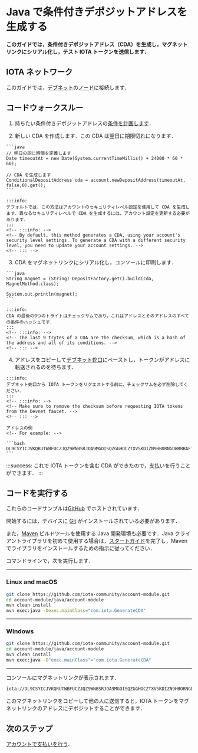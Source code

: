 # Java で条件付きデポジットアドレスを生成する
<!-- # Generate a conditional deposit address in Java -->

**このガイドでは，条件付きデポジットアドレス（CDA）を生成し，マグネットリンクにシリアル化し，テスト IOTA トークンを送信します．**
<!-- **In this guide, you generate a conditional deposit address (CDA), serialize it into a magnet link, and send test IOTA tokens to it.** -->

## IOTA ネットワーク
<!-- ## IOTA network -->

このガイドでは，[デブネット](root://getting-started/0.1/network/iota-networks.md#devnet)の[ノード](root://getting-started/0.1/network/nodes.md)に接続します．
<!-- In this guide, we connect to a node on the [Devnet](root://getting-started/0.1/network/iota-networks.md#devnet). -->

## コードウォークスルー
<!-- ## Code walkthrough -->

1. 持ちたい条件付きデポジットアドレスの[条件を計画します](../introduction/overview.md#advice-for-creating-cdas)．
<!-- 1. [Plan the conditions](../introduction/overview.md#advice-for-creating-cdas) that you would like your conditional deposit address to have -->

2. 新しい CDA を作成します．この CDA は翌日に期限切れになります．
  <!-- 2. Create a new CDA. This one expires tomorrow. -->

    ```java
    // 明日の同じ時間を定義します
    Date timeoutAt = new Date(System.currentTimeMillis() + 24000 * 60 * 60);

    // CDA を生成します
    ConditionalDepositAddress cda = account.newDepositAddress(timeoutAt, false,0).get();
    ```

    :::info:
    デフォルトでは，この方法はアカウントのセキュリティレベル設定を使用して CDA を生成します．異なるセキュリティレベルで CDA を生成するには，アカウント設定を更新する必要があります．
    :::
    <!-- :::info: -->
    <!-- By default, this method generates a CDA, using your account's security level settings. To generate a CDA with a different security level, you need to update your account settings. -->
    <!-- ::: -->

3. CDA をマグネットリンクにシリアル化し，コンソールに印刷します．
  <!-- 3. Serialize the CDA into a magnet link and print it to the console -->

    ```java
    String magnet = (String) DepositFactory.get().build(cda, MagnetMethod.class);

    System.out.println(magnet);
    ```

    :::info:
    CDA の最後の9つのトライトはチェックサムであり，これはアドレスとそのアドレスのすべての条件のハッシュです．
    :::
    <!-- :::info: -->
    <!-- The last 9 trytes of a CDA are the checksum, which is a hash of the address and all of its conditions. -->
    <!-- ::: -->

4. アドレスをコピーして[デブネット蛇口](https://faucet.devnet.iota.org)にペーストし，トークンがアドレスに転送されるのを待ちます．
  <!-- 4. Copy and paste your address into the [Devnet faucet](https://faucet.devnet.iota.org), then wait for the tokens to be transferred to your address -->

    :::info:
    デブネット蛇口から IOTA トークンをリクエストする前に，チェックサムを必ず削除してください．
    :::
    <!-- :::info: -->
    <!-- Make sure to remove the checksum before requesting IOTA tokens from the Devnet faucet. -->
    <!-- ::: -->

    アドレスの例
    <!-- For example: -->

    ```bash
    DL9CSYICJVKQRUTWBFUCZJQZ9WNBSRJOA9MGOISQZGGHOCZTXVSKDIZN9HBORNGDWRBBAFTKXGEJIAHKD
    ```

:::success:
これで IOTA トークンを含む CDA ができたので，支払いを行うことができます．
:::
<!-- :::success: -->
<!-- Now you have a CDA that contains IOTA tokens, you can make payments to it. -->
<!-- ::: -->

## コードを実行する
<!-- ## Run the code -->

これらのコードサンプルは[GitHub](https://github.com/iota-community/account-module) でホストされています．
<!-- These code samples are hosted on [GitHub](https://github.com/iota-community/account-module). -->

開始するには，デバイスに [Git](https://git-scm.com/book/en/v2/Getting-Started-Installing-Git) がインストールされている必要があります．
<!-- To get started you need [Git](https://git-scm.com/book/en/v2/Getting-Started-Installing-Git) installed on your device. -->

また，[Maven](https://maven.apache.org/download.cgi) ビルドツールを使用する Java 開発環境も必要です．Java クライアントライブラリを初めて使用する場合は，[スタートガイド](../../getting-started/java-quickstart.md)を完了し，Maven でライブラリをインストールするための指示に従ってください．
<!-- You also need a Java development environment that uses the [Maven](https://maven.apache.org/download.cgi) build tool. If this is your first time using the Java client library, complete our [getting started guide](../../getting-started/java-quickstart.md), and follow the instructions for installing the library with Maven. -->

コマンドラインで，次を実行します．
<!-- In the command-line, do the following: -->

--------------------
### Linux and macOS
```bash
git clone https://github.com/iota-community/account-module.git
cd account-module/java/account-module
mvn clean install
mvn exec:java -Dexec.mainClass="com.iota.GenerateCDA"
```
---
### Windows
```bash
git clone https://github.com/iota-community/account-module.git
cd account-module/java/account-module
mvn clean install
mvn exec:java -D"exec.mainClass"="com.iota.GenerateCDA"
```
--------------------

コンソールにマグネットリンクが表示されます．
<!-- You should see the magnet link in the console. -->

```bash
iota://DL9CSYICJVKQRUTWBFUCZJQZ9WNBSRJOA9MGOISQZGGHOCZTXVSKDIZN9HBORNGDWRBBAFTKXGEJIAHKDJUYJJCFHC/?timeout_at=1574514007&multi_use=false&expected_amount=0
```

このマグネットリンクをコピーして他の人に送信すると，IOTA トークンをマグネットリンクのアドレスにデポジットすることができます．
<!-- You can copy this magnet link and send it to someone else so they can deposit IOTA tokens into it. -->

## 次のステップ
<!-- ## Next steps -->

[アカウントで支払いを行う](../java/make-payment.md)．
<!-- [Start making payments with your account](../java/make-payment.md). -->
